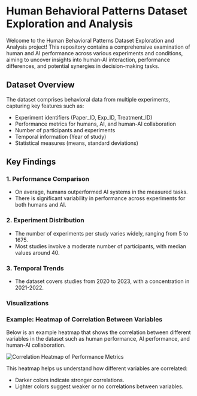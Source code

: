 # Human Behavioral Patterns Dataset Exploration and Analysis

Welcome to the Human Behavioral Patterns Dataset Exploration and Analysis project! This repository contains a comprehensive examination of human and AI performance across various experiments and conditions, aiming to uncover insights into human-AI interaction, performance differences, and potential synergies in decision-making tasks.

## Dataset Overview

The dataset comprises behavioral data from multiple experiments, capturing key features such as:

- Experiment identifiers (Paper_ID, Exp_ID, Treatment_ID)
- Performance metrics for humans, AI, and human-AI collaboration
- Number of participants and experiments
- Temporal information (Year of study)
- Statistical measures (means, standard deviations)

## Key Findings

### 1. Performance Comparison
- On average, humans outperformed AI systems in the measured tasks.
- There is significant variability in performance across experiments for both humans and AI.

### 2. Experiment Distribution
- The number of experiments per study varies widely, ranging from 5 to 1675.
- Most studies involve a moderate number of participants, with median values around 40.

### 3. Temporal Trends
- The dataset covers studies from 2020 to 2023, with a concentration in 2021-2022.

### Visualizations

### Example: Heatmap of Correlation Between Variables

Below is an example heatmap that shows the correlation between different variables in the dataset such as human performance, AI performance, and human-AI collaboration.

![Correlation Heatmap of Performance Metrics](https://pplx-res.cloudinary.com/image/upload/v1730955000/user_uploads/rmjzmwtmw/Jie-Ping-2024-11-07-Xia-Wu-12.47.04.jpg)

This heatmap helps us understand how different variables are correlated:
- Darker colors indicate stronger correlations.
- Lighter colors suggest weaker or no correlations between variables.
